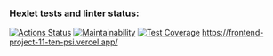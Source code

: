 ### Hexlet tests and linter status:
[![Actions Status](https://github.com/mashaanov/frontend-project-11/actions/workflows/hexlet-check.yml/badge.svg)](https://github.com/mashaanov/frontend-project-11/actions)
[![Maintainability](https://api.codeclimate.com/v1/badges/b5905e8a17d9b9e2764b/maintainability)](https://codeclimate.com/github/mashaanov/frontend-project-11/maintainability)
[![Test Coverage](https://api.codeclimate.com/v1/badges/b5905e8a17d9b9e2764b/test_coverage)](https://codeclimate.com/github/mashaanov/frontend-project-11/test_coverage)
https://frontend-project-11-ten-psi.vercel.app/

